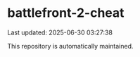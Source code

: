 # battlefront-2-cheat

Last updated: 2025-06-30 03:27:38

This repository is automatically maintained.
